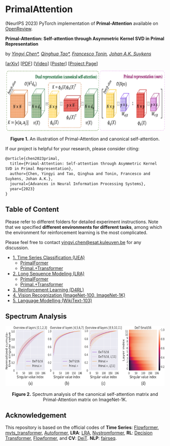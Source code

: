 # PrimalAttention
(NeurIPS 2023) PyTorch implementation of **Primal-Attention** available on [OpenReview](https://openreview.net/forum?id=bRyduWAAVT).

**Primal-Attention: Self-attention through Asymmetric Kernel SVD in Primal Representation**

by *[Yingyi Chen*](https://yingyichen-cyy.github.io/),
[Qinghua Tao*](https://qinghua-tao.github.io/), 
[Francesco Tonin](https://taralloc.github.io/), 
[Johan A.K. Suykens](https://www.esat.kuleuven.be/sista/members/suykens.html)*

[[arXiv](https://arxiv.org/abs/2305.19798)]
[[PDF](https://openreview.net/forum?id=bRyduWAAVT)]
[[Video](https://nips.cc/virtual/2023/poster/71144)]
[[Poster](https://yingyichen-cyy.github.io/Primal-Attention/resrc/poster.pdf)]
[[Project Page](https://yingyichen-cyy.github.io/Primal-Attention/)]

<p align="center">
<img src="./pics/pipeline.jpg" height = "190" alt="" align=center />
<br><br>
<b>Figure 1.</b> An illustration of Primal-Attention and canonical self-attention.
</p>

If our project is helpful for your research, please consider citing:
``` 
@article{chen2023primal,
  title={Primal-Attention: Self-attention through Asymmetric Kernel SVD in Primal Representation},
  author={Chen, Yingyi and Tao, Qinghua and Tonin, Francesco and Suykens, Johan A.K.},
  journal={Advances in Neural Information Processing Systems},
  year={2023}
}
```

## Table of Content
Please refer to different folders for detailed experiment instructions. 
Note that we specified **different environments for different tasks**, among which the environment for reinforcement learning is the most complicated.

Please feel free to contact yingyi.chen@esat.kuleuven.be for any discussion.

* [1. Time Series Classification (UEA)](https://github.com/yingyichen-cyy/PrimalAttention/tree/master/PrimalAttention_TimeSeries)
  - [PrimalFormer](https://github.com/yingyichen-cyy/PrimalAttention/tree/master/PrimalAttention_TimeSeries/PrimalFormer)
  - [Primal.+Transformer](https://github.com/yingyichen-cyy/PrimalAttention/tree/master/PrimalAttention_TimeSeries/Primal.%2BTrans.)
* [2. Long Sequence Modeling (LRA)](https://github.com/yingyichen-cyy/PrimalAttention/tree/master/PrimalAttention_LRA)
  - [PrimalFormer](https://github.com/yingyichen-cyy/PrimalAttention/tree/master/PrimalAttention_LRA/PrimalFormer)
  - [Primal.+Transformer](https://github.com/yingyichen-cyy/PrimalAttention/tree/master/PrimalAttention_LRA/Primal.%2BTrans.)
* [3. Reinforcement Learning (D4RL)](https://github.com/yingyichen-cyy/PrimalAttention/tree/master/PrimalAttention_RL)
* [4. Vision Recognization (ImageNet-100, ImageNet-1K)](https://github.com/yingyichen-cyy/PrimalAttention/tree/master/PrimalAttention_CV)
* [5. Language Modelling (WikiText-103)](https://github.com/yingyichen-cyy/PrimalAttention/tree/master/PrimalAttention_NLP)

## Spectrum Analysis
<p align="center">
<img src="./pics/heatmap.jpg" height = "190" alt="" align=center />
<br><br>
<b>Figure 2.</b> Spectrum analysis of the canonical self-attention matrix and Primal-Attention matrix on ImageNet-1K.
</p>

## Acknowledgement
This repository is based on the official codes of 
**Time Series**:
[Flowformer](https://github.com/thuml/Flowformer/tree/main/Flowformer_TimeSeries), 
[mvts_transformer](https://github.com/gzerveas/mvts_transformer),
[Autoformer](https://github.com/thuml/Autoformer),
**LRA**:
[LRA](https://github.com/google-research/long-range-arena),
[Nystromformer](https://github.com/mlpen/Nystromformer/tree/main),
**RL**:
[Decision Transformer](https://github.com/kzl/decision-transformer),
[Flowformer](https://github.com/thuml/Flowformer/tree/main/Flowformer_TimeSeries), 
and
**CV**:
[DeiT](https://github.com/facebookresearch/deit/blob/main/README_deit.md).
**NLP**:
[fairseq](https://github.com/facebookresearch/fairseq).
